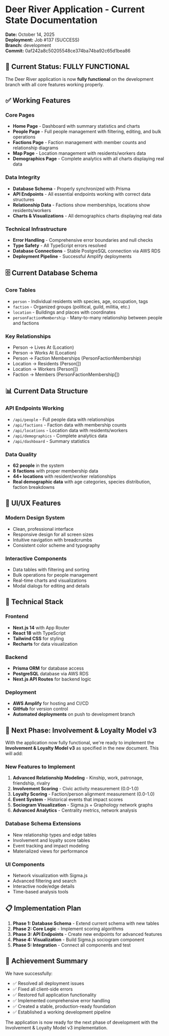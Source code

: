 # Deer River Application - Current State Documentation

**Date:** October 14, 2025  
**Deployment:** Job #137 (SUCCESS)  
**Branch:** development  
**Commit:** 0af242a8c50205548ce374ba74ba92c65d1bea86

## 🎯 Current Status: FULLY FUNCTIONAL

The Deer River application is now **fully functional** on the development branch with all core features working properly.

## ✅ Working Features

### **Core Pages**
- **Home Page** - Dashboard with summary statistics and charts
- **People Page** - Full people management with filtering, editing, and bulk operations
- **Factions Page** - Faction management with member counts and relationship diagrams
- **Map Page** - Location management with residents/workers data
- **Demographics Page** - Complete analytics with all charts displaying real data

### **Data Integrity**
- **Database Schema** - Properly synchronized with Prisma
- **API Endpoints** - All essential endpoints working with correct data structures
- **Relationship Data** - Factions show memberships, locations show residents/workers
- **Charts & Visualizations** - All demographics charts displaying real data

### **Technical Infrastructure**
- **Error Handling** - Comprehensive error boundaries and null checks
- **Type Safety** - All TypeScript errors resolved
- **Database Connections** - Stable PostgreSQL connection via AWS RDS
- **Deployment Pipeline** - Successful Amplify deployments

## 🗄️ Current Database Schema

### **Core Tables**
- `person` - Individual residents with species, age, occupation, tags
- `faction` - Organized groups (political, guild, militia, etc.)
- `location` - Buildings and places with coordinates
- `personFactionMembership` - Many-to-many relationship between people and factions

### **Key Relationships**
- Person → Lives At (Location)
- Person → Works At (Location)  
- Person → Faction Memberships (PersonFactionMembership)
- Location → Residents (Person[])
- Location → Workers (Person[])
- Faction → Members (PersonFactionMembership[])

## 📊 Current Data Structure

### **API Endpoints Working**
- `/api/people` - Full people data with relationships
- `/api/factions` - Faction data with membership counts
- `/api/locations` - Location data with residents/workers
- `/api/demographics` - Complete analytics data
- `/api/dashboard` - Summary statistics

### **Data Quality**
- **62 people** in the system
- **8 factions** with proper membership data
- **44+ locations** with resident/worker relationships
- **Real demographic data** with age categories, species distribution, faction breakdowns

## 🎨 UI/UX Features

### **Modern Design System**
- Clean, professional interface
- Responsive design for all screen sizes
- Intuitive navigation with breadcrumbs
- Consistent color scheme and typography

### **Interactive Components**
- Data tables with filtering and sorting
- Bulk operations for people management
- Real-time charts and visualizations
- Modal dialogs for editing and details

## 🔧 Technical Stack

### **Frontend**
- **Next.js 14** with App Router
- **React 18** with TypeScript
- **Tailwind CSS** for styling
- **Recharts** for data visualization

### **Backend**
- **Prisma ORM** for database access
- **PostgreSQL** database via AWS RDS
- **Next.js API Routes** for backend logic

### **Deployment**
- **AWS Amplify** for hosting and CI/CD
- **GitHub** for version control
- **Automated deployments** on push to development branch

## 🚀 Next Phase: Involvement & Loyalty Model v3

With the application now fully functional, we're ready to implement the **Involvement & Loyalty Model v3** as specified in the new document. This will add:

### **New Features to Implement**
1. **Advanced Relationship Modeling** - Kinship, work, patronage, friendship, rivalry
2. **Involvement Scoring** - Civic activity measurement (0.0-1.0)
3. **Loyalty Scoring** - Faction/person alignment measurement (0.0-1.0)
4. **Event System** - Historical events that impact scores
5. **Sociogram Visualization** - Sigma.js + Graphology network graphs
6. **Advanced Analytics** - Centrality metrics, network analysis

### **Database Schema Extensions**
- New relationship types and edge tables
- Involvement and loyalty score tables
- Event tracking and impact modeling
- Materialized views for performance

### **UI Components**
- Network visualization with Sigma.js
- Advanced filtering and search
- Interactive node/edge details
- Time-based analysis tools

## 📋 Implementation Plan

1. **Phase 1: Database Schema** - Extend current schema with new tables
2. **Phase 2: Core Logic** - Implement scoring algorithms
3. **Phase 3: API Endpoints** - Create new endpoints for advanced features
4. **Phase 4: Visualization** - Build Sigma.js sociogram component
5. **Phase 5: Integration** - Connect all components and test

## 🎉 Achievement Summary

We have successfully:
- ✅ Resolved all deployment issues
- ✅ Fixed all client-side errors
- ✅ Restored full application functionality
- ✅ Implemented comprehensive error handling
- ✅ Created a stable, production-ready foundation
- ✅ Established a working development pipeline

The application is now ready for the next phase of development with the Involvement & Loyalty Model v3 implementation.
